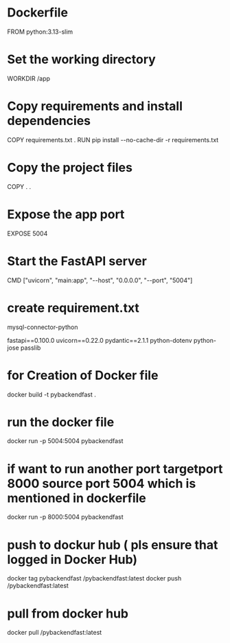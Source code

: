 
# Dockerfile
FROM python:3.13-slim

# Set the working directory
WORKDIR /app

# Copy requirements and install dependencies
COPY requirements.txt .
RUN pip install --no-cache-dir -r requirements.txt

# Copy the project files
COPY . .

# Expose the app port
EXPOSE 5004

# Start the FastAPI server
CMD ["uvicorn", "main:app", "--host", "0.0.0.0", "--port", "5004"]

# create requirement.txt

mysql-connector-python

fastapi==0.100.0
uvicorn==0.22.0
pydantic==2.1.1
python-dotenv
python-jose
passlib



# for Creation of Docker file 
docker build -t pybackendfast .

# run the docker file
docker run -p 5004:5004 pybackendfast
# if want to run another port targetport 8000 source port 5004 which is mentioned in dockerfile
docker run -p 8000:5004 pybackendfast

# push to dockur hub ( pls ensure that logged in Docker Hub)
docker tag pybackendfast <your-dockerhub-username>/pybackendfast:latest
docker push <your-dockerhub-username>/pybackendfast:latest

# pull from docker hub
docker pull <your-dockerhub-username>/pybackendfast:latest

